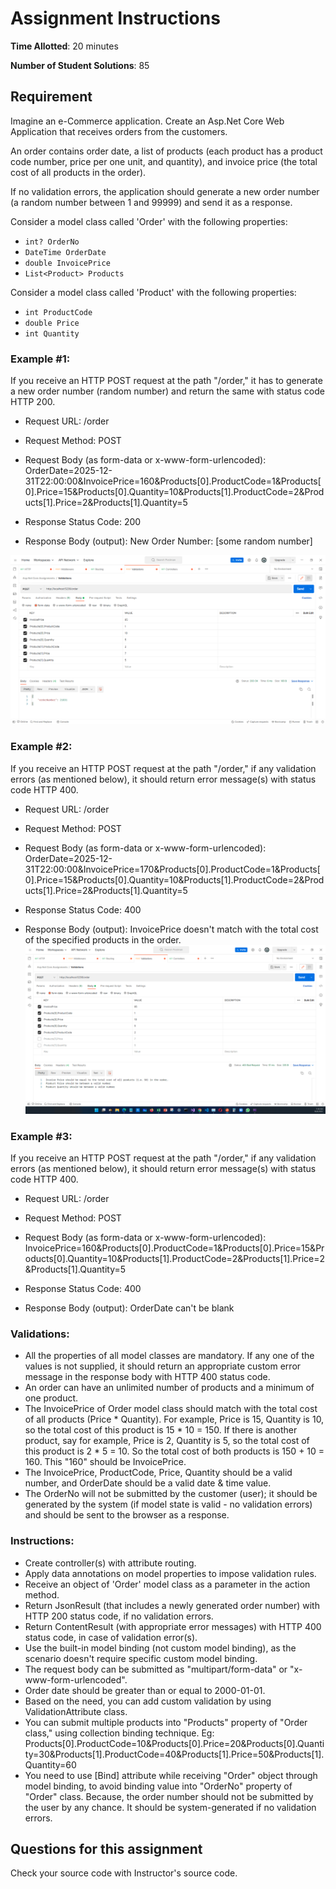 ﻿# Assignment Instructions

**Time Allotted**: 20 minutes

**Number of Student Solutions**: 85

## Requirement

Imagine an e-Commerce application. Create an Asp.Net Core Web Application that receives orders from the customers.

An order contains order date, a list of products (each product has a product code number, price per one unit, and quantity), and invoice price (the total cost of all products in the order).

If no validation errors, the application should generate a new order number (a random number between 1 and 99999) and send it as a response.

Consider a model class called 'Order' with the following properties:

- `int? OrderNo`
- `DateTime OrderDate`
- `double InvoicePrice`
- `List<Product> Products`

Consider a model class called 'Product' with the following properties:

- `int ProductCode`
- `double Price`
- `int Quantity`

### Example #1:

If you receive an HTTP POST request at the path "/order," it has to generate a new order number (random number) and return the same with status code HTTP 200.

- Request URL: /order
- Request Method: POST
- Request Body (as form-data or x-www-form-urlencoded):
  OrderDate=2025-12-31T22:00:00&InvoicePrice=160&Products[0].ProductCode=1&Products[0].Price=15&Products[0].Quantity=10&Products[1].ProductCode=2&Products[1].Price=2&Products[1].Quantity=5


- Response Status Code: 200
- Response Body (output):
  New Order Number: [some random number]
     
![example1.png](wwwroot%2Fexample1.png)

### Example #2:

If you receive an HTTP POST request at the path "/order," if any validation errors (as mentioned below), it should return error message(s) with status code HTTP 400.

- Request URL: /order
- Request Method: POST
- Request Body (as form-data or x-www-form-urlencoded):
  OrderDate=2025-12-31T22:00:00&InvoicePrice=170&Products[0].ProductCode=1&Products[0].Price=15&Products[0].Quantity=10&Products[1].ProductCode=2&Products[1].Price=2&Products[1].Quantity=5

- Response Status Code: 400
- Response Body (output):
  InvoicePrice doesn't match with the total cost of the specified products in the order.
![example2.png](wwwroot%2Fexample2.png)

### Example #3:

If you receive an HTTP POST request at the path "/order," if any validation errors (as mentioned below), it should return error message(s) with status code HTTP 400.

- Request URL: /order
- Request Method: POST
- Request Body (as form-data or x-www-form-urlencoded):
  InvoicePrice=160&Products[0].ProductCode=1&Products[0].Price=15&Products[0].Quantity=10&Products[1].ProductCode=2&Products[1].Price=2&Products[1].Quantity=5


- Response Status Code: 400
- Response Body (output):
  OrderDate can't be blank

### Validations:

- All the properties of all model classes are mandatory. If any one of the values is not supplied, it should return an appropriate custom error message in the response body with HTTP 400 status code.
- An order can have an unlimited number of products and a minimum of one product.
- The InvoicePrice of Order model class should match with the total cost of all products (Price * Quantity). For example, Price is 15, Quantity is 10, so the total cost of this product is 15 * 10 = 150. If there is another product, say for example, Price is 2, Quantity is 5, so the total cost of this product is 2 * 5 = 10. So the total cost of both products is 150 + 10 = 160. This "160" should be InvoicePrice.
- The InvoicePrice, ProductCode, Price, Quantity should be a valid number, and OrderDate should be a valid date & time value.
- The OrderNo will not be submitted by the customer (user); it should be generated by the system (if model state is valid - no validation errors) and should be sent to the browser as a response.

### Instructions:

- Create controller(s) with attribute routing.
- Apply data annotations on model properties to impose validation rules.
- Receive an object of 'Order' model class as a parameter in the action method.
- Return JsonResult (that includes a newly generated order number) with HTTP 200 status code, if no validation errors.
- Return ContentResult (with appropriate error messages) with HTTP 400 status code, in case of validation error(s).
- Use the built-in model binding (not custom model binding), as the scenario doesn't require specific custom model binding.
- The request body can be submitted as "multipart/form-data" or "x-www-form-urlencoded".
- Order date should be greater than or equal to 2000-01-01.
- Based on the need, you can add custom validation by using ValidationAttribute class.
- You can submit multiple products into "Products" property of "Order class," using collection binding technique. Eg: Products[0].ProductCode=10&Products[0].Price=20&Products[0].Quantity=30&Products[1].ProductCode=40&Products[1].Price=50&Products[1].Quantity=60
- You need to use [Bind] attribute while receiving "Order" object through model binding, to avoid binding value into "OrderNo" property of "Order" class. Because, the order number should not be submitted by the user by any chance. It should be system-generated if no validation errors.

## Questions for this assignment

Check your source code with Instructor's source code.